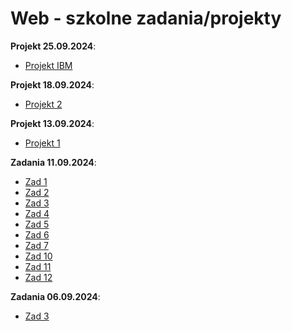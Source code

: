 # Web - szkolne zadania/projekty

**Projekt 25.09.2024**: 
- [Projekt IBM](https://luki20091.github.io/Web/25.09.2024/IBM.html)


**Projekt 18.09.2024**: 
- [Projekt 2](https://luki20091.github.io/Web/18.09.2024/projekt2.html)

**Projekt 13.09.2024**: 
- [Projekt 1](https://luki20091.github.io/Web/13.09.2024/projekt1.html)

**Zadania 11.09.2024**: 
- [Zad 1](https://luki20091.github.io/Web/11.09.2024/zad1.html)
- [Zad 2](https://luki20091.github.io/Web/11.09.2024/zad2.html)
- [Zad 3](https://luki20091.github.io/Web/11.09.2024/zad3.html)
- [Zad 4](https://luki20091.github.io/Web/11.09.2024/zad4.html)
- [Zad 5](https://luki20091.github.io/Web/11.09.2024/zad5.html)
- [Zad 6](https://luki20091.github.io/Web/11.09.2024/zad6.html)
- [Zad 7](https://luki20091.github.io/Web/11.09.2024/zad7.html)
- [Zad 10](https://luki20091.github.io/Web/11.09.2024/zad10.html)
- [Zad 11](https://luki20091.github.io/Web/11.09.2024/zad11.html)
- [Zad 12](https://luki20091.github.io/Web/11.09.2024/zad12.html)

**Zadania 06.09.2024**: 
- [Zad 3](https://luki20091.github.io/Web/06.09.2024/zad3.html)
